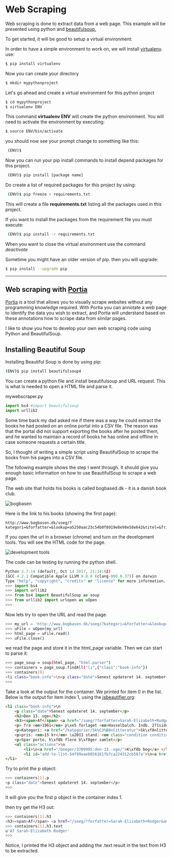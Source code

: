 # Web Scraping

Web scraping is done to extract data from a web page.
This example will be presented using python and [beautifulsoup.](https://www.crummy.com/software/BeautifulSoup/)

To get started, it will be good to setup a virtual environment:

In order to have a simple environment to work on, we will install [virtualenv](https://virtualenv.pypa.io/en/stable/installation/).
use:

```bash
$ pip install virtualenv
```

Now you can create your directory

```bash
$ mkdir mypythonproject
```

Let's go ahead and create a virtual environment for this python project

```bash
$ cd mypythonproject
$ virtualenv ENV
```

This command **virtualenv ENV** will create the python environment.
You will need to activate the environment by executing:

```bash
$ source ENV/bin/activate
```

you should now see your prompt change to something like this:

```bash
 (ENV)$
```

Now you can run your pip install commands to install depend packages for this project.

```bash
 (ENV)$ pip install [package name]
```

Do create a list of required packages for this project by using:

```bash
 (ENV)$ pip freeze > requirements.txt
```

This will create a file **requirements.txt** listing all the packages used in this project.

If you want to install the packages from the requirement file you must execute:

```bash
 (ENV)$ pip install -r requirements.txt
```

When you want to close the virtual environment use the command *deactivate*

Sometime you might have an older version of pip. then you will upgrade:

```bash
$ pip install --upgrade pip
```
---

## Web scraping with [Portia](https://github.com/scrapinghub/portia#running-portia)
[Portia](https://github.com/scrapinghub/portia#running-portia) is a tool that allows you to visually scrape websites without any programming knowledge required. With Portia you can annotate a web page to identify the data you wish to extract, and Portia will understand based on these annotations how to scrape data from similar pages.


I like to show you how to develop your own web scraping code using Python and BeautifulSoup.

## Installing Beautiful Soup
Installing Beautiful Soup is done by using pip:
```bash
(ENV)$ pip install beautifulsoup4
```

You can create a python file and install beautifulsoup and URL request. This is what is needed to open a HTML file and parse it.

mywebscraper.py
``` python
import bs4 #import beautifulsoup
import urllib2

```

Some time back my dad asked me if there was a way he could extract the books he had posted on an online portal into a CSV file.
The reason was that the portal did not support exporting the books after he posted them, and he wanted to maintain a record of books he has online and offline in case someone requests a certain title.

So, I thought of writing a simple  script using BeautifulSoup to scrape the books from his pages into a CSV file.

The following example shows the step I went through. It should give you enough basic information on how to use BeautifulSoup to scrape a web page.

The web site that holds his books is called bogbased.dk - it is a danish book club.

![bogbasen](images/website-to-scrape)

Here is the link to his books (showing the first page):
```
http://www.bogbasen.dk/soeg/?kategori=&forfatter=&lookup=a5250aac23c54b0f8919e8e98e58e642&titel=&fritekst=&soeg=true&aktuelside=1
```

If you open the url in a browser (chrome) and turn on the development tools. You will see the HTML code for the page.

![development tools](/Users/michaelhansen/Projects/Udemy/Python/webscraping/images/developmenttools)

The code can be testing by running the python shell.

```python
Python 2.7.14 (default, Oct 14 2017, 21:14:02)
[GCC 4.2.1 Compatible Apple LLVM 9.0.0 (clang-900.0.37)] on darwin
Type "help", "copyright", "credits" or "license" for more information.
>>> import bs4
>>> import urllib2
>>> from bs4 import BeautifulSoup as soup
>>> from urllib2 import urlopen as uOpen
>>>
```

Now lets try to open the URL and read the page.
```python
>>> my_url = 'http://www.bogbasen.dk/soeg/?kategori=&forfatter=&lookup=a5250aac23c54b0f8919e8e98e58e642&titel=&fritekst=&soeg=true&aktuelside=1'
>>> uFile = uOpen(my_url)
>>> html_page = uFile.read()
>>> uFile.close()
```

we read the page and store it in the html_page variable.
Then we can start to parse it:
```bash
>>> page_soup = soup(html_page, "html.parser")
>>> containers = page_soup.findAll("li",{"class":"book-info"})
>>> containers[0]
<li class="book-info">\n<p class="date">Senest opdateret 14. september</p><h2>\xc9n Time l+II</h2><h3><span>Af</span> <a href="/soeg/?forfatter=Lillian+Smith&amp;soeg=true" title="Find flere b\xf8ger af Lillian Smith">Lillian Smith</a></h3><p> fra <em>1961</em> p\xe5 forlaget <em>Hasselbalch. 2 indb.b\xf8ger. 405sider</em></p><p>Kategori: <a href="/kategorier/Sk%C3%B8nlitteratur">Sk\xf8nlitteratur</a></p><p>pris: <em>20 kr</em> \u2013 stand: <em class="condition condition-4" title="4/6">\u2605\u2605\u2605\u2605</em></p><p>Spar porto, k\xf8b flere b\xf8ger samlet</p> <ul class="actions">\n<li>\n<a href="/boeger/3710002:\xc9n-time-l+ii/">K\xf8b bog</a> </li>\n<li id="add-to-list-5980f240bcc5e491b2a1fad2dde26701">\n<a href="javascript:hideBook('5980f240bcc5e491b2a1fad2dde26701')">Gem i "udvalgte b\xf8ger"</a> </li>\n</ul>\n</li>
>>>

```
Take a look at the output for the container. We printed for item 0 in the list.
Below is the output for item index 1, using the [jsbeautifier.org](http://jsbeautifier.org/):
```html
<li class="book-info">\n
    <p class="date">Senest opdateret 14. september</p>
    <h2>Den 13. uge</h2>
    <h3><span>Af</span> <a href="/soeg/?forfatter=Sarah-Elizabeth+Rodger&amp;soeg=true" title="Find flere b\xf8ger af Sarah-Elizabeth Rodger">Sarah-Elizabeth Rodger</a></h3>
    <p> fra <em>1961</em> p\xe5 forlaget <em>Hasselbalch. Indb. 271sider</em></p>
    <p>Kategori: <a href="/kategorier/Sk%C3%B8nlitteratur">Sk\xf8nlitteratur</a></p>
    <p>pris: <em>15 kr</em> \u2013 stand: <em class="condition condition-4" title="4/6">\u2605\u2605\u2605\u2605</em></p>
    <p>Spar porto, k\xf8b flere b\xf8ger samlet</p>
    <ul class="actions">\n
        <li>\n<a href="/boeger/3709995:den-13.-uge/">K\xf8b bog</a> </li>\n
        <li id="add-to-list-54f99aae8856161fb7ca224312cb587a">\n<a href="javascript:hideBook('54f99aae8856161fb7ca224312cb587a')">Gem i "udvalgte b\xf8ger"</a> </li>\n</ul>\n
</li>
```
Try to print the p object:
```bash
>>> containers[1].p
<p class="date">Senest opdateret 14. september</p>
>>>
```
It will give you the first p object in the container index 1.

then try get the H3 out:
```bash
>>> containers[1].h3
<h3><span>Af</span> <a href="/soeg/?forfatter=Sarah-Elizabeth+Rodger&amp;soeg=true" title="Find flere b\xf8ger af Sarah-Elizabeth Rodger">Sarah-Elizabeth Rodger</a></h3>
>>> containers[1].h3.text
u'Af Sarah-Elizabeth Rodger'
>>>
```
Notice, I printed the H3 object and adding the .text result in the text from H3 to be extracted.
